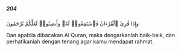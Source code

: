 ##### 204

<span class="ayah">وَإِذَا قُرِئَ ٱلْقُرْءَانُ فَٱسْتَمِعُوا۟ لَهُۥ وَأَنصِتُوا۟ لَعَلَّكُمْ تُرْحَمُونَ</span>

<span class="ayah_translation">Dan apabila dibacakan Al Quran, maka dengarkanlah baik-baik, dan perhatikanlah dengan tenang agar kamu mendapat rahmat.</span>
